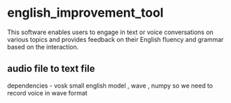# english_improvement_tool
This software enables users to engage in text or voice conversations on various topics and provides feedback on their English fluency and grammar based on the interaction.

## audio file to text file ##
dependencies - vosk small english model , wave , numpy
so we need to record voice in wave format

